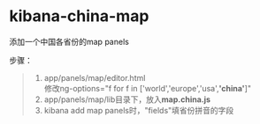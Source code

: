 kibana-china-map
================

添加一个中国各省份的map panels


步骤：
>1. app/panels/map/editor.html  
    修改ng-options="f for f in ['world','europe','usa',**'china'**]"
>2. app/panels/map/lib目录下，放入**map.china.js**
>3. kibana add map panels时，"fields"填省份拼音的字段
